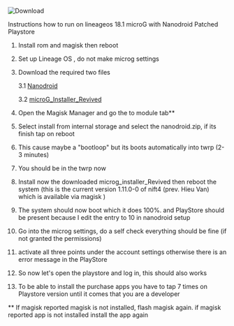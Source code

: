 ![Download](https://user-images.githubusercontent.com/24758741/114311822-97877e80-9af0-11eb-9455-6c300e30a8b3.png)



Instructions how to run on lineageos 18.1 microG with Nanodroid Patched Playstore

1. Install rom and magisk then reboot

2. Set up Lineage OS , do not make microg settings

3. Download the required two files 

    3.1 [Nanodroid](https://github.com/los-legacy/Troubleshooting/releases/download/v1.0/nanodroid.patched.playstore.only.zip)

    3.2 [microG_Installer_Revived](https://github.com/los-legacy/Troubleshooting/releases/download/v1.0/microG_Installer_Revived-Revived_1.11.0-0.11100.zip/)

4. Open the Magisk Manager and go the to module tab**

5. Select install from internal storage and select the nanodroid.zip, if its finish tap on reboot

6. This cause maybe a "bootloop" but its boots automatically into twrp (2-3 minutes)

7. You should be in the twrp now

8. Install now the downloaded microg_installer_Revived then reboot the system 
(this is the current version 1.11.0-0 of nift4 (prev. Hieu Van) which is available via magisk )

9. The system should now boot which it does 100%. 
and PlayStore should be present because I edit the entry to 10 in nanodroid setup

10. Go into the microg settings, do a self check everything should be fine (if not granted the permissions)

11. activate all three points under the account settings otherwise there is an error message in the PlayStore

12. So now let's open the playstore and log in, this should also works

13. To be able to install the purchase apps you have to tap 7 times on Playstore version until it comes that you are a developer


** If magisk reported magisk is not installed, flash magisk again. 
if magisk reported app is not installed install the app again
